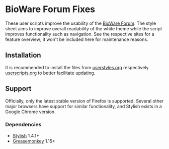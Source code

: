 # BioWare Forum Fixes

These user scripts improve the usability of the [BioWare Forum][BSN]. The style
sheet aims to improve overall readability of the white theme while the script
improves functionality such as navigation. See the respective sites for a
feature overview; it won't be included here for maintenance reasons.

## Installation

It is recommended to install the files from [userstyles.org][CSS] respectively
[userscripts.org][JS] to better facilitate updating.

## Support

Officially, only the latest stable version of Firefox is supported. Several
other major browsers have support for similar functionality, and Stylish exists
in a Google Chrome version.

### Dependencies

* [Stylish][] 1.4.1+
* [Greasemonkey][] 1.15+

[BSN]: http://forum.bioware.com/
[JS]: http://userscripts.org/scripts/show/399583
[CSS]: http://userstyles.org/styles/98563/the-bioware-forum
[Stylish]: https://addons.mozilla.org/firefox/addon/stylish/
[Greasemonkey]: https://addons.mozilla.org/da/firefox/addon/greasemonkey/